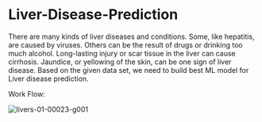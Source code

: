 # Liver-Disease-Prediction  

There are many kinds of liver diseases and conditions. Some, like hepatitis, are caused by viruses. Others can be the result of drugs or drinking too much alcohol. Long-lasting injury or scar tissue in the liver can cause cirrhosis. Jaundice, or yellowing of the skin, can be one sign of liver disease.
Based on the given data set, we need to build best ML model for Liver disease prediction.


Work Flow:

![livers-01-00023-g001](https://user-images.githubusercontent.com/120344718/234502186-2157689e-f94c-4c88-9663-ccb7b4e288e6.png)

